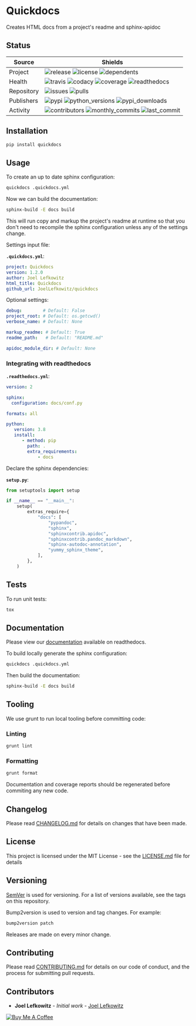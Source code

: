 # Quickdocs

Creates HTML docs from a project's readme and sphinx-apidoc

## Status

| Source     | Shields                                                                                                            |
| ---------- | ------------------------------------------------------------------------------------------------------------------ |
| Project    | ![release][release_shield] ![license][license_shield]  ![dependents][dependents_shield]                            |
| Health     | ![travis][travis_shield] ![codacy][codacy_shield] ![coverage][coverage_shield] ![readthedocs][readthedocs_shield]  |
| Repository | ![issues][issues_shield] ![pulls][pulls_shield]                                                                    |
| Publishers | ![pypi][pypi_shield] ![python_versions][python_versions_shield] ![pypi_downloads][pypi_downloads_shield]           |
| Activity   | ![contributors][contributors_shield] ![monthly_commits][monthly_commits_shield] ![last_commit][last_commit_shield] |

## Installation

```bash
pip install quickdocs
```

## Usage

To create an up to date sphinx configuration:

```bash
quickdocs .quickdocs.yml
```

Now we can build the documentation:

```bash
sphinx-build -E docs build
```

This will run copy and markup the project's readme at runtime so that you don't need to recompile the sphinx configuration unless any of the settings change.

Settings input file:

**`.quickdocs.yml`**:

```yml
project: Quickdocs
version: 1.2.0
author: Joel Lefkowitz
html_title: Quickdocs
github_url: JoelLefkowitz/quickdocs
```

Optional settings:

```yml
debug:        # Default: False
project_root: # Default: os.getcwd()
verbose_name: # Default: None
```

```yml
markup_readme: # Default: True
readme_path:   # Default: "README.md"
```

```yml
apidoc_module_dir: # Default: None
```

### Integrating with readthedocs

**`.readthedocs.yml`**:

```yml
version: 2

sphinx:
  configuration: docs/conf.py

formats: all

python:
   version: 3.8
   install:
      - method: pip
        path: .
        extra_requirements:
            - docs
```

Declare the sphinx dependencies:

**`setup.py`**:

```python
from setuptools import setup

if __name__ == "__main__":
    setup(
        extras_require={
            "docs": [
                "pypandoc",
                "sphinx",
                "sphinxcontrib.apidoc",
                "sphinxcontrib.pandoc_markdown",
                "sphinx-autodoc-annotation",
                "yummy_sphinx_theme",
            ],
        },
    )
```

## Tests

To run unit tests:

```bash
tox
```

## Documentation

Please view our [documentation][readthedocs] available on readthedocs.

To build locally generate the sphinx configuration:

```bash
quickdocs .quickdocs.yml
```

Then build the documentation:

```bash
sphinx-build -E docs build
```

## Tooling

We use grunt to run local tooling before committing code:

### Linting

```bash
grunt lint
```

### Formatting

```bash
grunt format
```

Documentation and coverage reports should be regenerated before commiting any new code.

## Changelog

Please read [CHANGELOG.md](CHANGELOG.md) for details on changes that have been made.

## License

This project is licensed under the MIT License - see the [LICENSE.md](LICENSE.md) file for details

## Versioning

[SemVer][semver] is used for versioning. For a list of versions available, see the tags on this repository.

Bump2version is used to version and tag changes.
For example:

```bash
bump2version patch
```

Releases are made on every minor change.

## Contributing

Please read [CONTRIBUTING.md](CONTRIBUTING.md) for details on our code of conduct, and the process for submitting pull requests.

## Contributors

- **Joel Lefkowitz** - _Initial work_ - [Joel Lefkowitz][joellefkowitz]

[![Buy Me A Coffee](https://cdn.buymeacoffee.com/buttons/default-blue.png)][coffee]

<!-- Github links -->
[pulls]: https://github.com/JoelLefkowitz/quickdocs/pulls
[issues]: https://github.com/JoelLefkowitz/quickdocs/issues

<!-- External links -->
[pypi]: https://pypi.org/project/randutils
[readthedocs]: https://joellefkowitz-quickdocs.readthedocs.io/en/latest/
[semver]: http://semver.org/
[coffee]: https://www.buymeacoffee.com/joellefkowitz

<!-- Acknowledgments -->
[joellefkowitz]: https://github.com/JoelLefkowitz

<!-- Shields -->
[release_shield]: https://img.shields.io/github/v/tag/joellefkowitz/quickdocs
[license_shield]: https://img.shields.io/github/license/joellefkowitz/quickdocs
[dependents_shield]: https://img.shields.io/librariesio/dependent-repos/pypi/quickdocs
[travis_shield]: https://img.shields.io/travis/joellefkowitz/quickdocs
[codacy_shield]: https://img.shields.io/codacy/coverage/quickdocs
[coverage_shield]: https://img.shields.io/codacy/grade/quickdocs
[readthedocs_shield]: https://img.shields.io/readthedocs/joellefkowitz-quickdocs
[issues_shield]: https://img.shields.io/github/issues/joellefkowitz/quickdocs
[pulls_shield]: https://img.shields.io/github/issues-pr/joellefkowitz/quickdocs
[pypi_shield]: https://img.shields.io/pypi/v/randutils
[python_versions_shield]: https://img.shields.io/pypi/pyversions/quickdocs
[pypi_downloads_shield]: https://img.shields.io/pypi/dw/randutils
[contributors_shield]: https://img.shields.io/github/contributors/joellefkowitz/quickdocs
[monthly_commits_shield]: https://img.shields.io/github/commit-activity/m/joellefkowitz/quickdocs
[last_commit_shield]: https://img.shields.io/github/last-commit/joellefkowitz/quickdocs
